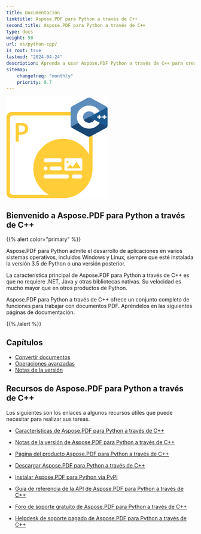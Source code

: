 ```yaml
---
title: Documentación
linktitle: Aspose.PDF para Python a través de C++
second_title: Aspose.PDF para Python a través de C++
type: docs
weight: 50
url: es/python-cpp/
is_root: true
lastmod: "2024-04-24"
description: Aprenda a usar Aspose.PDF Python a través de C++ para crear aplicaciones para el procesamiento de documentos PDF en cualquier plataforma utilizando Python. Explore tutoriales, códigos de muestra y más.    
sitemap:
    changefreq: "monthly"
    priority: 0.7
---
```


![Imagen del logo de Aspose.PDF para Python a través de C++](aspose_pdf-for-python-cpp.png)

## Bienvenido a Aspose.PDF para Python a través de C++

{{% alert color="primary" %}}

Aspose.PDF para Python admite el desarrollo de aplicaciones en varios sistemas operativos, incluidos Windows y Linux, siempre que esté instalada la versión 3.5 de Python o una versión posterior.

La característica principal de Aspose.PDF para Python a través de C++ es que no requiere .NET, Java y otras bibliotecas nativas. Su velocidad es mucho mayor que en otros productos de Python.

Aspose.PDF para Python a través de C++ ofrece un conjunto completo de funciones para trabajar con documentos PDF.
 Apréndelos en las siguientes páginas de documentación.

{{% /alert %}}

## Capítulos

- [Convertir documentos](/pdf/python-cpp/converting/)
- [Operaciones avanzadas](/pdf/python-cpp/advanced-operations/)
- [Notas de la versión](https://releases.aspose.com/pdf/pythoncpp/)

## Recursos de Aspose.PDF para Python a través de C++

Los siguientes son los enlaces a algunos recursos útiles que puede necesitar para realizar sus tareas.

- [Características de Aspose.PDF para Python a través de C++](/pdf/python-cpp/key-features/)
- [Notas de la versión de Aspose.PDF para Python a través de C++](https://releases.aspose.com/pdf/pythoncpp/)
- [Página del producto Aspose.PDF para Python a través de C++](https://products.aspose.com/pdf/python-cpp/)
- [Descargar Aspose.PDF para Python a través de C++](https://releases.aspose.com/pdf/pythoncpp/)
- [Instalar Aspose.PDF para Python vía PyPI](https://pypi.org/project/aspose-pdf-cpp-for-python/)
- [Guía de referencia de la API de Aspose.PDF para Python a través de C++](https://reference.aspose.com/pdf/python-cpp/)
- [Foro de soporte gratuito de Aspose.PDF para Python a través de C++](https://forum.aspose.com/c/pdf/10)

- [Helpdesk de soporte pagado de Aspose.PDF para Python a través de C++](https://helpdesk.aspose.com/)